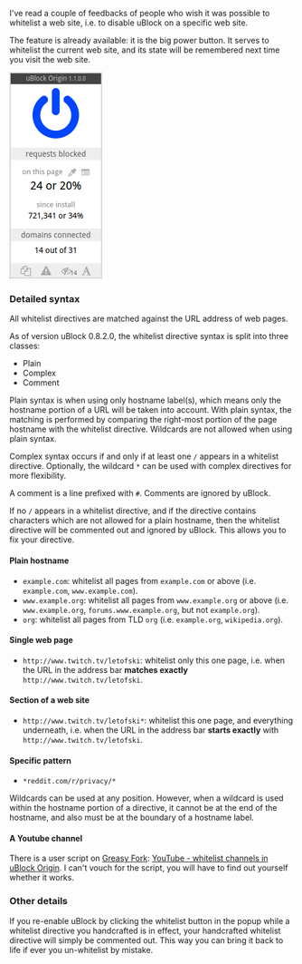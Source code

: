 I've read a couple of feedbacks of people who wish it was possible to whitelist a web site, i.e. to disable uBlock on a specific web site.

The feature is already available: it is the big power button.  It serves to whitelist the current web site, and its state will be remembered next time you visit the web site.

![uBlock's popup](https://raw.githubusercontent.com/gorhill/uBlock/master/doc/img/popup-1.png)

### Detailed syntax

All whitelist directives are matched against the URL address of web pages.

As of version uBlock 0.8.2.0, the whitelist directive syntax is split into three classes:
- Plain
- Complex
- Comment

Plain syntax is when using only hostname label(s), which means only the hostname portion of a URL will be taken into account.  With plain syntax, the matching is performed by comparing the right-most portion of the page hostname with the whitelist directive.  Wildcards are not allowed when using plain syntax.

Complex syntax occurs if and only if at least one `/` appears in a whitelist directive.  Optionally, the wildcard `*` can be used with complex directives for more flexibility.

A comment is a line prefixed with `#`.  Comments are ignored by uBlock.

If no `/` appears in a whitelist directive, and if the directive contains characters which are not allowed for a plain hostname, then the whitelist directive will be commented out and ignored by uBlock.  This allows you to fix your directive.

#### Plain hostname

- `example.com`: whitelist all pages from `example.com` or above (i.e. `example.com`, `www.example.com`).
- `www.example.org`: whitelist all pages from `www.example.org` or above (i.e. `www.example.org`, `forums.www.example.org`, but not `example.org`).
- `org`: whitelist all pages from TLD `org` (i.e. `example.org`, `wikipedia.org`).

#### Single web page

- `http://www.twitch.tv/letofski`: whitelist only this one page, i.e. when the URL in the address bar **matches exactly** `http://www.twitch.tv/letofski`.

#### Section of a web site

 - `http://www.twitch.tv/letofski*`: whitelist this one page, and everything underneath, i.e. when the URL in the address bar **starts exactly** with `http://www.twitch.tv/letofski`.

#### Specific pattern

- `*reddit.com/r/privacy/*`

Wildcards can be used at any position. However, when a wildcard is used within the hostname portion of a directive, it cannot be at the end of the hostname, and also must be at the boundary of a hostname label.

#### A Youtube channel

There is a user script on [Greasy Fork](https://greasyfork.org/): [YouTube - whitelist channels in uBlock Origin](https://greasyfork.org/en/scripts/22308-youtube-whitelist-channels-in-ublock-origin). I can't vouch for the script, you will have to find out yourself whether it works.

### Other details

If you re-enable uBlock by clicking the whitelist button in the popup while a whitelist directive you handcrafted is in effect, your handcrafted whitelist directive will simply be commented out. This way you can bring it back to life if ever you un-whitelist by mistake.